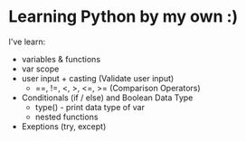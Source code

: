 # Learning Python by my own :)

I've learn:
- variables & functions
- var scope
- user input + casting (Validate user input)
  - ==, !=, <, >, <=, >= (Comparison Operators)
- Conditionals (if / else) and Boolean Data Type
  - type() - print data type of var
  - nested functions
- Exeptions (try, except)